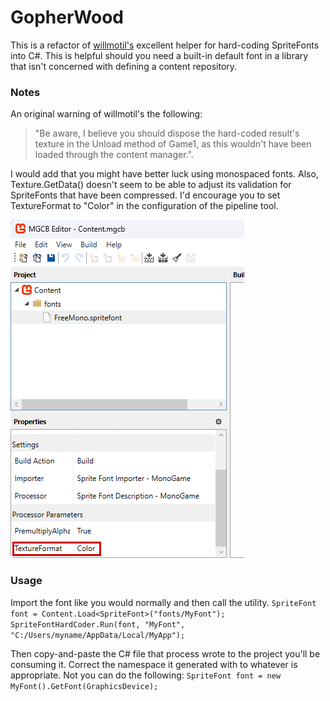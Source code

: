 # GopherWood

This is a refactor of [willmotil's](https://github.com/willmotil/MonoGame-SpriteFont-HardEncoder-To-Class) excellent helper for hard-coding SpriteFonts into C#. This is helpful should you need a built-in default font in a library that isn't concerned with defining a content repository.

### Notes
An original warning of willmotil's the following:
>"Be aware, I believe you should dispose the hard-coded result's texture in the Unload method of Game1, as this wouldn't have been loaded through the content manager.".

I would add that you might have better luck using monospaced fonts. Also, Texture.GetData<Color>() doesn't seem to be able to adjust its validation for SpriteFonts that have been compressed. I'd encourage you to set TextureFormat to "Color" in the configuration of the pipeline tool.

<p align="left">
  <img src="pipeline-config.png" alt="Pipeline Config">
</p>


### Usage
Import the font like you would normally and then call the utility.
`SpriteFont font = Content.Load<SpriteFont>("fonts/MyFont");`
`SpriteFontHardCoder.Run(font, "MyFont", "C:/Users/myname/AppData/Local/MyApp");`

Then copy-and-paste the C# file that process wrote to the project you'll be consuming it. Correct the namespace it generated with to whatever is appropriate.
Not you can do the following:
`SpriteFont font = new MyFont().GetFont(GraphicsDevice);`

